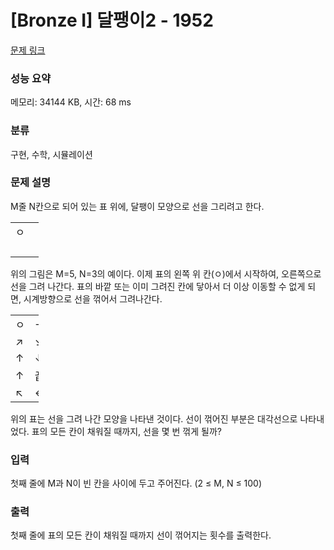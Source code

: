 # [Bronze I] 달팽이2 - 1952 

[문제 링크](https://www.acmicpc.net/problem/1952) 

### 성능 요약

메모리: 34144 KB, 시간: 68 ms

### 분류

구현, 수학, 시뮬레이션

### 문제 설명

<p>M줄 N칸으로 되어 있는 표 위에, 달팽이 모양으로 선을 그리려고 한다.</p>

<table class="table table-bordered" style="width:9%">
	<tbody>
		<tr>
			<td style="width:3%">ㅇ</td>
			<td style="width:3%"> </td>
			<td style="width:3%"> </td>
		</tr>
		<tr>
			<td> </td>
			<td> </td>
			<td> </td>
		</tr>
		<tr>
			<td> </td>
			<td> </td>
			<td> </td>
		</tr>
		<tr>
			<td> </td>
			<td> </td>
			<td> </td>
		</tr>
		<tr>
			<td> </td>
			<td> </td>
			<td> </td>
		</tr>
	</tbody>
</table>

<p>위의 그림은 M=5, N=3의 예이다. 이제 표의 왼쪽 위 칸(ㅇ)에서 시작하여, 오른쪽으로 선을 그려 나간다. 표의 바깥 또는 이미 그려진 칸에 닿아서 더 이상 이동할 수 없게 되면, 시계방향으로 선을 꺾어서 그려나간다.</p>

<table class="table table-bordered" style="width:9%">
	<tbody>
		<tr>
			<td style="width:3%">ㅇ</td>
			<td style="width:3%">→</td>
			<td style="width:3%">↘</td>
		</tr>
		<tr>
			<td>↗</td>
			<td>↘</td>
			<td>↓</td>
		</tr>
		<tr>
			<td>↑</td>
			<td>↓</td>
			<td>↓</td>
		</tr>
		<tr>
			<td>↑</td>
			<td>끝</td>
			<td>↓</td>
		</tr>
		<tr>
			<td>↖</td>
			<td>←</td>
			<td>↙</td>
		</tr>
	</tbody>
</table>

<p>위의 표는 선을 그려 나간 모양을 나타낸 것이다. 선이 꺾어진 부분은 대각선으로 나타내었다. 표의 모든 칸이 채워질 때까지, 선을 몇 번 꺾게 될까?</p>

### 입력 

 <p>첫째 줄에 M과 N이 빈 칸을 사이에 두고 주어진다. (2 ≤ M, N ≤ 100)</p>

### 출력 

 <p>첫째 줄에 표의 모든 칸이 채워질 때까지 선이 꺾어지는 횟수를 출력한다.</p>

